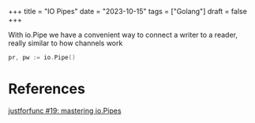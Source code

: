+++
title = "IO Pipes"
date = "2023-10-15"
tags = ["Golang"]
draft = false
+++

With io.Pipe we have a convenient way to connect a writer to a reader, really similar to how channels work

```go
pr, pw := io.Pipe()
```

# References

[justforfunc #19: mastering io.Pipes](https://www.youtube.com/watch?v=LHZ2CAZE6Gs&t=102s&ab_channel=justforfunc%3AProgramminginGo)
